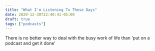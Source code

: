 ```yaml
---
title: "What I'm Listening To These Days"
date: 2020-12-30T22:40:41-05:00
draft: true
tags: ["podcasts"]
---
```

There is no better way to deal with the busy work of life than 'put on a podcast and get it done'





